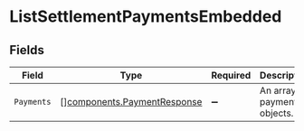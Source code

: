 # ListSettlementPaymentsEmbedded


## Fields

| Field                                                                      | Type                                                                       | Required                                                                   | Description                                                                |
| -------------------------------------------------------------------------- | -------------------------------------------------------------------------- | -------------------------------------------------------------------------- | -------------------------------------------------------------------------- |
| `Payments`                                                                 | [][components.PaymentResponse](../../models/components/paymentresponse.md) | :heavy_minus_sign:                                                         | An array of payment objects.                                               |